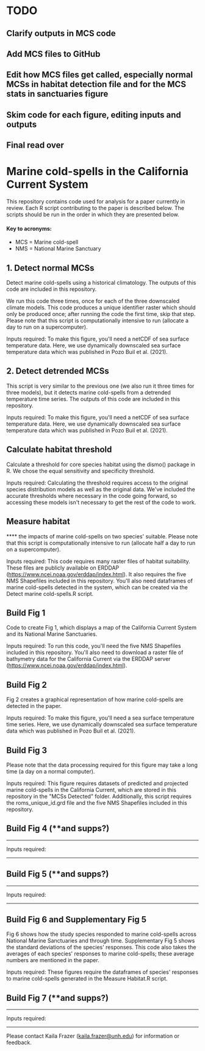 # TODO

## Clarify outputs in MCS code
## Add MCS files to GitHub
## Edit how MCS files get called, especially normal MCSs in habitat detection file and for the MCS stats in sanctuaries figure
## Skim code for each figure, editing inputs and outputs
## Final read over

# Marine cold-spells in the California Current System
This repository contains code used for analysis for a paper currently in review. Each R script contributing to the paper is described below. The scripts should be run in the order in which they are presented below.

#### Key to acronyms:

* MCS = Marine cold-spell
* NMS = National Marine Sanctuary

## 1. Detect normal MCSs
Detect marine cold-spells using a historical climatology. The outputs of this code are included in this repository.

We run this code three times, once for each of the three downscaled climate models. This code produces a unique identifier raster which should only be produced once; after running the code the first time, skip that step. Please note that this script is computationally intensive to run (allocate a day to run on a supercomputer).

Inputs required:
To make this figure, you'll need a netCDF of sea surface temperature data. Here, we use dynamically downscaled sea surface temperature data which was published in Pozo Buil et al. (2021).

## 2. Detect detrended MCSs
This script is very similar to the previous one (we also run it three times for three models), but it detects marine cold-spells from a detrended temperature time series. The outputs of this code are included in this repository.

Inputs required:
To make this figure, you'll need a netCDF of sea surface temperature data. Here, we use dynamically downscaled sea surface temperature data which was published in Pozo Buil et al. (2021).

## Calculate habitat threshold
Calculate a threshold for core species habitat using the dismo() package in R. We chose the equal sensitivity and specificity threshold.

Inputs required:
Calculating the threshold requires access to the original species distribution models as well as the original data. We've included the accurate thresholds where necessary in the code going forward, so accessing these models isn't necessary to get the rest of the code to work.

## Measure habitat
**** the impacts of marine cold-spells on two species' suitable. Please note that this script is computationally intensive to run (allocate half a day to run on a supercomputer).

Inputs required:
This code requires many raster files of habitat suitability. These files are publicly available on ERDDAP (https://www.ncei.noaa.gov/erddap/index.html). It also requires the five NMS Shapefiles included in this repository. You'll also need dataframes of marine cold-spells detected in the system, which can be created via the Detect marine cold-spells.R script.

## Build Fig 1
Code to create Fig 1, which displays a map of the California Current System and its National Marine Sanctuaries.

Inputs required:
To run this code, you'll need the five NMS Shapefiles included in this repository. You'll also need to download a raster file of bathymetry data for the California Current via the ERDDAP server (https://www.ncei.noaa.gov/erddap/index.html). 

## Build Fig 2
Fig 2 creates a graphical representation of how marine cold-spells are detected in the paper.

Inputs required:
To make this figure, you'll need a sea surface temperature time series. Here, we use dynamically downscaled sea surface temperature data which was published in Pozo Buil et al. (2021).

## Build Fig 3
Please note that the data processing required for this figure may take a long time (a day on a normal computer).

Inputs required:
This figure requires datasets of predicted and projected marine cold-spells in the California Current, which are stored in this repository in the "MCSs Detected" folder. Additionally, this script requires the roms_unique_id.grd file and the five NMS Shapefiles included in this repository.

## Build Fig 4 (**and supps?)
****

Inputs required:
****

## Build Fig 5 (**and supps?)
****

Inputs required:
****

## Build Fig 6 and Supplementary Fig 5
Fig 6 shows how the study species responded to marine cold-spells across National Marine Sanctuaries and through time. Supplementary Fig 5 shows the standard deviations of the species' responses. This code also takes the averages of each species' responses to marine cold-spells; these average numbers are mentioned in the paper.

Inputs required:
These figures require the dataframes of species' responses to marine cold-spells generated in the Measure Habitat.R script.

## Build Fig 7 (**and supps?)
****

Inputs required:
****

Please contact Kaila Frazer (kaila.frazer@unh.edu) for information or feedback.
